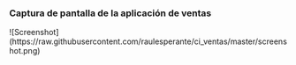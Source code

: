 <h3>Captura de pantalla de la aplicación de ventas</h1>
![Screenshot]
(https://raw.githubusercontent.com/raulesperante/ci_ventas/master/screenshot.png)
